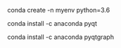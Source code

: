 conda create -n myenv python=3.6

conda install -c anaconda pyqt

conda install -c anaconda pyqtgraph
